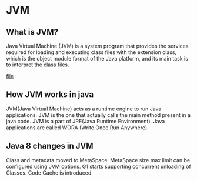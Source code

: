 # JVM

## What is JVM?
Java Virtual Machine (JVM) is a system program that provides the services required for loading and executing class files with the extension class, which is the object module format of the Java platform, and its main task is to interpret the class files.

[file](C:\Users\duygu\Desktop\AdanaJavaBooycampKodluyoruz\homeworks-duyguadadivle\week01\SchoolManagementSystem\JVM.png)

## How JVM works in java
JVM(Java Virtual Machine) acts as a runtime engine to run Java applications. JVM is the one that actually calls the main method present in a java code. JVM is a part of JRE(Java Runtime Environment). Java applications are called WORA (Write Once Run Anywhere).


## Java 8 changes in JVM
Class and metadata moved to MetaSpace. MetaSpace size max limit can be configured using JVM options. G1 starts supporting concurrent unloading of Classes. Code Cache is introduced.